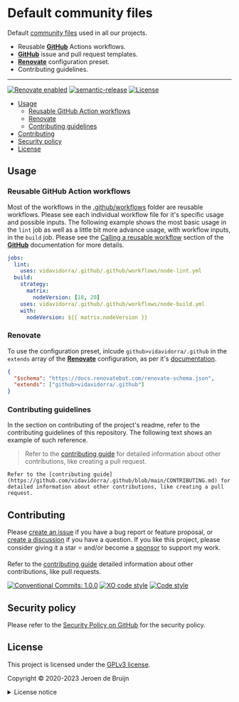 # Default community files <!-- omit in toc -->

Default [community files](https://docs.github.com/en/free-pro-team@latest/github/building-a-strong-community/setting-up-your-project-for-healthy-contributions) used in all our projects.

- Reusable [**GitHub**][github] Actions workflows.
- [**GitHub**][github] issue and pull request templates.
- [**Renovate**][renovate] configuration preset.
- Contributing guidelines.

---

[![Renovate enabled](https://img.shields.io/badge/Renovate-enabled-brightgreen.svg?logo=renovatebot&logoColor&style=flat-square)](https://renovatebot.com)
[![semantic-release](https://img.shields.io/badge/%20%20%F0%9F%93%A6%F0%9F%9A%80-semantic--release-e10079.svg?style=flat-square)](https://github.com/semantic-release/semantic-release)
[![License](https://img.shields.io/github/license/vidavidorra/.github.svg?style=flat-square)](LICENSE.md)

- [Usage](#usage)
  - [Reusable GitHub Action workflows](#reusable-github-action-workflows)
  - [Renovate](#renovate)
  - [Contributing guidelines](#contributing-guidelines)
- [Contributing](#contributing)
- [Security policy](#security-policy)
- [License](#license)

## Usage

### Reusable GitHub Action workflows

Most of the workflows in the [.github/workflows](.github/workflows) folder are reusable workflows. Please see each individual workflow file for it's specific usage and possible inputs. The following example shows the most basic usage in the `lint` job as well as a little bit more advance usage, with workflow inputs, in the `build` job. Please see the [Calling a reusable workflow](https://docs.github.com/en/actions/using-workflows/reusing-workflows#calling-a-reusable-workflow) section of the [**GitHub**][github] documentation for more details.

```yml
jobs:
  lint:
    uses: vidavidorra/.github/.github/workflows/node-lint.yml
  build:
    strategy:
      matrix:
        nodeVersion: [18, 20]
    uses: vidavidorra/.github/.github/workflows/node-build.yml
    with:
      nodeVersion: ${{ matrix.nodeVersion }}
```

### Renovate

To use the configuration preset, inlcude `github>vidavidorra/.github` in the `extends` array of the [**Renovate**][renovate] configuration, as per it's [documentation](https://docs.renovatebot.com/config-presets/#extending-from-a-preset).

```json
{
  "$schema": "https://docs.renovatebot.com/renovate-schema.json",
  "extends": ["github>vidavidorra/.github"]
}
```

### Contributing guidelines

In the section on contributing of the project's readme, refer to the contributing guidelines of this repository. The following text shows an example of such reference.

> Refer to the [contributing guide](https://github.com/vidavidorra/.github/blob/main/CONTRIBUTING.md) for detailed information about other contributions, like creating a pull request.

```
Refer to the [contributing guide](https://github.com/vidavidorra/.github/blob/main/CONTRIBUTING.md) for detailed information about other contributions, like creating a pull request.
```

## Contributing

Please [create an issue](https://github.com/vidavidorra/.github/issues/new/choose) if you have a bug report or feature proposal, or [create a discussion](https://github.com/vidavidorra/.github/discussions) if you have a question. If you like this project, please consider giving it a star ⭐ and/or become a [sponsor](https://github.com/sponsors/jdbruijn) to support my work.

Refer to the [contributing guide](CONTRIBUTING.md) detailed information about other contributions, like pull requests.

[![Conventional Commits: 1.0.0](https://img.shields.io/badge/Conventional%20Commits-1.0.0-yellow?style=flat-square)](https://conventionalcommits.org)
[![XO code style](https://shields.io/badge/code_style-5ed9c7?logo=xo&labelColor=gray&style=flat-square)](https://github.com/xojs/xo)
[![Code style](https://img.shields.io/badge/code_style-Prettier-ff69b4?logo=prettier&style=flat-square)](https://github.com/prettier/prettier)

## Security policy

Please refer to the [Security Policy on GitHub](https://github.com/vidavidorra/.github/security/) for the security policy.

## License

This project is licensed under the [GPLv3 license](https://www.gnu.org/licenses/gpl.html).

Copyright © 2020-2023 Jeroen de Bruijn

<details><summary>License notice</summary>
<p>

This program is free software: you can redistribute it and/or modify
it under the terms of the GNU General Public License as published by
the Free Software Foundation, either version 3 of the License, or
(at your option) any later version.

This program is distributed in the hope that it will be useful,
but WITHOUT ANY WARRANTY; without even the implied warranty of
MERCHANTABILITY or FITNESS FOR A PARTICULAR PURPOSE. See the
GNU General Public License for more details.

You should have received a copy of the GNU General Public License
along with this program. If not, see <http://www.gnu.org/licenses/>.

The full text of the license is available in the [LICENSE](LICENSE.md) file in this repository and [online](https://www.gnu.org/licenses/gpl.html).

</details>

<!-- References -->

[github]: https://github.com/
[renovate]: https://www.mend.io/renovate/
